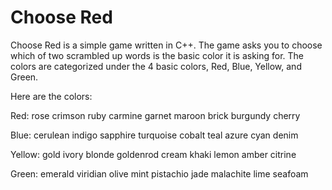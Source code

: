 # Choose Red
Choose Red is a simple game written in C++. The game asks you to choose which of two scrambled up words is the basic color it is asking for. The colors are categorized under the 4 basic colors, Red, Blue, Yellow, and Green.

Here are the colors: 

Red:
rose
crimson
ruby
carmine
garnet
maroon
brick
burgundy
cherry

Blue:
cerulean
indigo
sapphire
turquoise
cobalt
teal
azure
cyan
denim

Yellow:
gold
ivory
blonde
goldenrod
cream
khaki
lemon
amber
citrine

Green:
emerald
viridian
olive
mint
pistachio
jade
malachite
lime
seafoam
